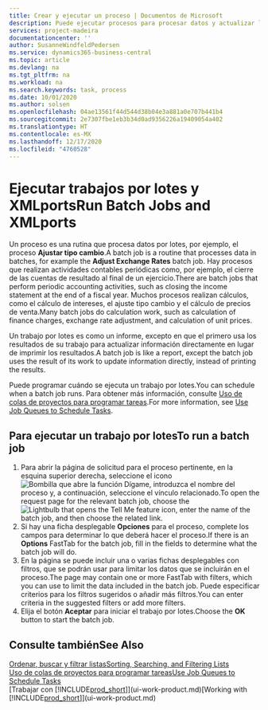 ```yaml
---
title: Crear y ejecutar un proceso | Documentos de Microsoft
description: Puede ejecutar procesos para procesar datos y actualizar la información, por ejemplo, para actividades contables periódicas o para cálculos.
services: project-madeira
documentationcenter: ''
author: SusanneWindfeldPedersen
ms.service: dynamics365-business-central
ms.topic: article
ms.devlang: na
ms.tgt_pltfrm: na
ms.workload: na
ms.search.keywords: task, process
ms.date: 10/01/2020
ms.author: solsen
ms.openlocfilehash: 04ae13561f44d544d38b04e3a881a0e707b441b4
ms.sourcegitcommit: 2e7307fbe1eb3b34d0ad9356226a19409054a402
ms.translationtype: HT
ms.contentlocale: es-MX
ms.lasthandoff: 12/17/2020
ms.locfileid: "4760528"
---
```

# <a name="run-batch-jobs-and-xmlports"></a><span data-ttu-id="cb4dd-103">Ejecutar trabajos por lotes y XMLports</span><span class="sxs-lookup"><span data-stu-id="cb4dd-103">Run Batch Jobs and XMLports</span></span>
<span data-ttu-id="cb4dd-104">Un proceso es una rutina que procesa datos por lotes, por ejemplo, el proceso **Ajustar tipo cambio**.</span><span class="sxs-lookup"><span data-stu-id="cb4dd-104">A batch job is a routine that processes data in batches, for example the **Adjust Exchange Rates** batch job.</span></span> <span data-ttu-id="cb4dd-105">Hay procesos que realizan actividades contables periódicas como, por ejemplo, el cierre de las cuentas de resultado al final de un ejercicio.</span><span class="sxs-lookup"><span data-stu-id="cb4dd-105">There are batch jobs that perform periodic accounting activities, such as closing the income statement at the end of a fiscal year.</span></span> <span data-ttu-id="cb4dd-106">Muchos procesos realizan cálculos, como el cálculo de intereses, el ajuste tipo cambio y el cálculo de precios de venta.</span><span class="sxs-lookup"><span data-stu-id="cb4dd-106">Many batch jobs do calculation work, such as calculation of finance charges, exchange rate adjustment, and calculation of unit prices.</span></span>

<span data-ttu-id="cb4dd-107">Un trabajo por lotes es como un informe, excepto en que el primero usa los resultados de su trabajo para actualizar información directamente en lugar de imprimir los resultados.</span><span class="sxs-lookup"><span data-stu-id="cb4dd-107">A batch job is like a report, except the batch job uses the result of its work to update information directly, instead of printing the results.</span></span>

<span data-ttu-id="cb4dd-108">Puede programar cuándo se ejecuta un trabajo por lotes.</span><span class="sxs-lookup"><span data-stu-id="cb4dd-108">You can schedule when a batch job runs.</span></span> <span data-ttu-id="cb4dd-109">Para obtener más información, consulte [Uso de colas de proyectos para programar tareas](admin-job-queues-schedule-tasks.md).</span><span class="sxs-lookup"><span data-stu-id="cb4dd-109">For more information, see [Use Job Queues to Schedule Tasks](admin-job-queues-schedule-tasks.md).</span></span>

## <a name="to-run-a-batch-job"></a><span data-ttu-id="cb4dd-110">Para ejecutar un trabajo por lotes</span><span class="sxs-lookup"><span data-stu-id="cb4dd-110">To run a batch job</span></span>
1. <span data-ttu-id="cb4dd-111">Para abrir la página de solicitud para el proceso pertinente, en la esquina superior derecha, seleccione el icono ![Bombilla que abre la función Dígame](media/ui-search/search_small.png "Dígame qué desea hacer"), introduzca el nombre del proceso y, a continuación, seleccione el vínculo relacionado.</span><span class="sxs-lookup"><span data-stu-id="cb4dd-111">To open the request page for the relevant batch job, choose the ![Lightbulb that opens the Tell Me feature](media/ui-search/search_small.png "Tell me what you want to do") icon, enter the name of the batch job, and then choose the related link.</span></span>
2. <span data-ttu-id="cb4dd-112">Si hay una ficha desplegable **Opciones** para el proceso, complete los campos para determinar lo que deberá hacer el proceso.</span><span class="sxs-lookup"><span data-stu-id="cb4dd-112">If there is an **Options** FastTab for the batch job, fill in the fields to determine what the batch job will do.</span></span>
3. <span data-ttu-id="cb4dd-113">En la página se puede incluir una o varias fichas desplegables con filtros, que se podrán usar para limitar los datos que se incluirán en el proceso.</span><span class="sxs-lookup"><span data-stu-id="cb4dd-113">The page may contain one or more FastTab with filters, which you can use to limit the data included in the batch job.</span></span> <span data-ttu-id="cb4dd-114">Puede especificar criterios para los filtros sugeridos o añadir más filtros.</span><span class="sxs-lookup"><span data-stu-id="cb4dd-114">You can enter criteria in the suggested filters or add more filters.</span></span>
4. <span data-ttu-id="cb4dd-115">Elija el botón **Aceptar** para iniciar el trabajo por lotes.</span><span class="sxs-lookup"><span data-stu-id="cb4dd-115">Choose the **OK** button to start the batch job.</span></span>

## <a name="see-also"></a><span data-ttu-id="cb4dd-116">Consulte también</span><span class="sxs-lookup"><span data-stu-id="cb4dd-116">See Also</span></span>
[<span data-ttu-id="cb4dd-117">Ordenar, buscar y filtrar listas</span><span class="sxs-lookup"><span data-stu-id="cb4dd-117">Sorting, Searching, and Filtering Lists</span></span>](ui-enter-criteria-filters.md)  
[<span data-ttu-id="cb4dd-118">Uso de colas de proyectos para programar tareas</span><span class="sxs-lookup"><span data-stu-id="cb4dd-118">Use Job Queues to Schedule Tasks</span></span>](admin-job-queues-schedule-tasks.md)  
<span data-ttu-id="cb4dd-119">[Trabajar con [!INCLUDE[prod_short](includes/prod_short.md)]](ui-work-product.md)</span><span class="sxs-lookup"><span data-stu-id="cb4dd-119">[Working with [!INCLUDE[prod_short](includes/prod_short.md)]](ui-work-product.md)</span></span>
